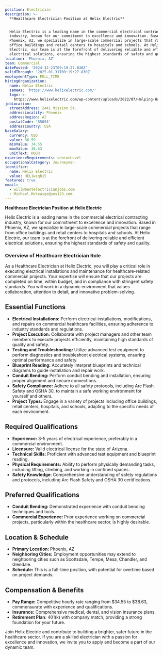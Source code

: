 ```yaml
---
position: Electrician
description: >-
  **Healthcare Electrician Position at Helix Electric**


  Helix Electric is a leading name in the commercial electrical contracting
  industry, known for our commitment to excellence and innovation. Based in
  Phoenix, AZ, we specialize in large-scale commercial projects that range from
  office buildings and retail centers to hospitals and schools. At Helix
  Electric, our team is at the forefront of delivering reliable and efficient
  electrical solutions, ensuring the highest standards of safety and quali...
location: 'Phoenix, AZ'
team: Commercial
datePosted: '2024-12-23T09:19:27.830Z'
validThrough: '2025-01-31T09:19:27.830Z'
employmentType: FULL_TIME
hiringOrganization:
  name: Helix Electric
  sameAs: 'https://www.helixelectric.com/'
  logo: >-
    https://www.helixelectric.com/wp-content/uploads/2022/07/Helping-Hands-Logo_Blue-e1656694113799.jpg
jobLocation:
  streetAddress: 2441 Mission St.
  addressLocality: Phoenix
  addressRegion: AZ
  postalCode: '85003'
  addressCountry: USA
baseSalary:
  currency: USD
  value: 36.59
  minValue: 34.55
  maxValue: 38.63
  unitText: HOUR
experienceRequirements: seniorLevel
occupationalCategory: Journeyman
identifier:
  name: Helix Electric
  value: HELIwsqb15
featured: true
email:
  - will@bestelectricianjobs.com
  - Michael.Mckeaige@pes123.com
---
```




**Healthcare Electrician Position at Helix Electric**

Helix Electric is a leading name in the commercial electrical contracting industry, known for our commitment to excellence and innovation. Based in Phoenix, AZ, we specialize in large-scale commercial projects that range from office buildings and retail centers to hospitals and schools. At Helix Electric, our team is at the forefront of delivering reliable and efficient electrical solutions, ensuring the highest standards of safety and quality.

### Overview of Healthcare Electrician Role

As a Healthcare Electrician at Helix Electric, you will play a critical role in executing electrical installations and maintenance for healthcare-related commercial projects. Your expertise will ensure that our projects are completed on time, within budget, and in compliance with stringent safety standards. You will work in a dynamic environment that values collaboration, attention to detail, and innovative problem-solving.

## Essential Functions

- **Electrical Installations:** Perform electrical installations, modifications, and repairs on commercial healthcare facilities, ensuring adherence to industry standards and regulations.
- **Project Execution:** Collaborate with project managers and other team members to execute projects efficiently, maintaining high standards of quality and safety.
- **Testing and Troubleshooting:** Utilize advanced test equipment to perform diagnostics and troubleshoot electrical systems, ensuring optimal performance and safety.
- **Blueprint Reading:** Accurately interpret blueprints and technical diagrams to guide installation and repair work.
- **Conduit Bending:** Perform conduit bending and installation, ensuring proper alignment and secure connections.
- **Safety Compliance:** Adhere to all safety protocols, including Arc Flash Safety and OSHA 30, to maintain a safe working environment for yourself and others.
- **Project Types:** Engage in a variety of projects including office buildings, retail centers, hospitals, and schools, adapting to the specific needs of each environment.

## Required Qualifications

- **Experience:** 3-5 years of electrical experience, preferably in a commercial environment.
- **Licensure:** Valid electrical license for the state of Arizona.
- **Technical Skills:** Proficient with advanced test equipment and blueprint reading.
- **Physical Requirements:** Ability to perform physically demanding tasks, including lifting, climbing, and working in confined spaces.
- **Safety Knowledge:** Comprehensive understanding of safety regulations and protocols, including Arc Flash Safety and OSHA 30 certifications.

## Preferred Qualifications

- **Conduit Bending:** Demonstrated experience with conduit bending techniques and tools.
- **Commercial Experience:** Prior experience working on commercial projects, particularly within the healthcare sector, is highly desirable.

## Location & Schedule

- **Primary Location:** Phoenix, AZ
- **Neighboring Cities:** Employment opportunities may extend to neighboring cities such as Scottsdale, Tempe, Mesa, Chandler, and Glendale.
- **Schedule:** This is a full-time position, with potential for overtime based on project demands.

## Compensation & Benefits

- **Pay Range:** Competitive hourly rate ranging from $34.55 to $38.63, commensurate with experience and qualifications.
- **Insurance:** Comprehensive medical, dental, and vision insurance plans.
- **Retirement Plan:** 401(k) with company match, providing a strong foundation for your future.

Join Helix Electric and contribute to building a brighter, safer future in the healthcare sector. If you are a skilled electrician with a passion for excellence and innovation, we invite you to apply and become a part of our dynamic team.
